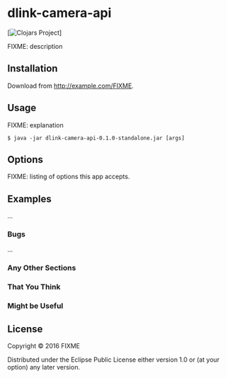 # dlink-camera-api

[![Clojars Project](https://img.shields.io/clojars/v/org.tiago/dlink-camera-api.svg)]

FIXME: description

## Installation

Download from http://example.com/FIXME.

## Usage

FIXME: explanation

    $ java -jar dlink-camera-api-0.1.0-standalone.jar [args]

## Options

FIXME: listing of options this app accepts.

## Examples

...

### Bugs

...

### Any Other Sections
### That You Think
### Might be Useful

## License

Copyright © 2016 FIXME

Distributed under the Eclipse Public License either version 1.0 or (at
your option) any later version.
